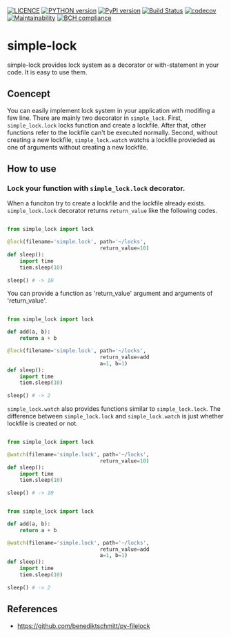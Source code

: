 [![LICENCE](https://img.shields.io/badge/LICENCE-MIT-brightgreen.svg)](https://github.com/0h-n0/simple-lock)
[![PYTHON version](https://img.shields.io/badge/python-3.5,3.6-blue.svg)](https://github.com/0h-n0/simple-lock)
[![PyPI version](https://img.shields.io/pypi/v/simple-lock.svg)](https://badge.fury.io/py/simple-lock)
[![Build Status](https://travis-ci.org/0h-n0/simple-lock.svg?branch=master)](https://travis-ci.org/0h-n0/simple-lock)
[![codecov](https://codecov.io/gh/0h-n0/simple-lock/branch/master/graph/badge.svg)](https://codecov.io/gh/0h-n0/simple-lock)
[![Maintainability](https://api.codeclimate.com/v1/badges/9a8b4b39d3673ccb6db6/maintainability)](https://codeclimate.com/github/0h-n0/simple-lock/maintainability)
[![BCH compliance](https://bettercodehub.com/edge/badge/0h-n0/simple-lock?branch=master)](https://bettercodehub.com/)



# simple-lock

simple-lock provides lock system as a decorator or with-statement in your code. It is easy to use them.

## Coencept

You can easily implement lock system in your application with modifing a few line. There are mainly two decorator in `simple_lock`. First, `simple_lock.lock` locks function and create a lockfile. After that, other functions refer to the lockfile can't be executed normally. Second, without creating a new lockfile, `simple_lock.watch` watchs a lockfile provieded as one of arguments without creating a new lockfile. 

## How to use

### Lock your function with `simple_lock.lock` decorator.

When a funciton try to create a lockfile and the lockfile already exists. `simple_lock.lock` decorator returns `return_value` like the following codes. 

```test.py

from simple_lock import lock

@lock(filename='simple.lock', path='~/locks',
                              return_value=10)
def sleep():
    import time
    tiem.sleep(10)
    
sleep() # -> 10
```

You can provide a function as 'return_value' argument and arguments of 'return_value'.

```test.py

from simple_lock import lock

def add(a, b):
    return a + b

@lock(filename='simple.lock', path='~/locks',
                              return_value=add
                              a=1, b=1)
def sleep():
    import time
    tiem.sleep(10)
    
sleep() # -> 2
```

`simple_lock.watch` also provides functions similar to `simple_lock.lock`. The difference between `simple_lock.lock` and `simple_lock.watch` is just whether lockfile is created or not.

```test.py

from simple_lock import lock

@watch(filename='simple.lock', path='~/locks',
                              return_value=10)
def sleep():
    import time
    tiem.sleep(10)
    
sleep() # -> 10
```

```test.py

from simple_lock import lock

def add(a, b):
    return a + b

@watch(filename='simple.lock', path='~/locks',
                              return_value=add
                              a=1, b=1)
def sleep():
    import time
    tiem.sleep(10)
    
sleep() # -> 2
```

## References

* https://github.com/benediktschmitt/py-filelock